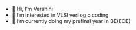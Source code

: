 - 👋 Hi, I’m Varshini
- 👀 I’m interested in VLSI verilog c coding
- 🌱 I’m currently doing my prefinal year in BE(ECE)
  

<!---
Varshini190524/Varshini190524 is a ✨ special ✨ repository because its `README.md` (this file) appears on your GitHub profile.
You can click the Preview link to take a look at your changes.
--->
